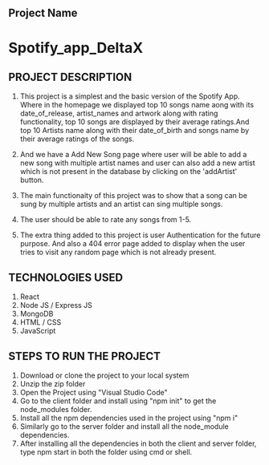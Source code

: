 Project Name
--------------
# Spotify_app_DeltaX  

PROJECT DESCRIPTION
--------------------
1) This project is a simplest and the basic version of the Spotify App. Where in the homepage we displayed top 10 songs name aong with its date_of_release, artist_names and artwork along with rating functionality, top 10 songs are displayed by their average ratings.And top 10 Artists name along with their date_of_birth and songs name by their average ratings of the songs.

2) And we have a Add New Song page where user will be able to add a new song with multiple artist names and user can also add a new artist which is not present in the database by clicking on the 'addArtist' button.

3) The main functionaity of this project was to show that a song can be sung by multiple artists and an artist can sing multiple songs.

4) The user should be able to rate any songs from 1-5.

5) The extra thing added to this project is user Authentication for the future purpose. And also a 404 error page added to display when the user tries to visit any random page which is not already present.

TECHNOLOGIES USED
-----------------
1. React
2. Node JS / Express JS
3. MongoDB
4. HTML / CSS
5. JavaScript

STEPS TO RUN THE PROJECT
------------------------
1. Download or clone the project to your local system
2. Unzip the zip folder
3. Open the Project using "Visual Studio Code"
4. Go to the client folder and install using "npm init" to get the node_modules folder.
5. Install all the npm dependencies used in the project using "npm i"
6. Similarly go to the server folder and install all the node_module dependencies.
7. After installing all the dependencies in both the client and server folder, type npm start in both the folder using cmd or shell.



